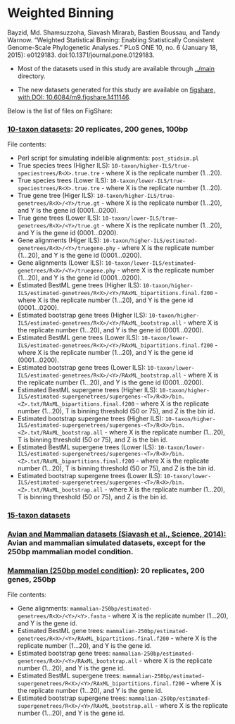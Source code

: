 # Weighted Binning

Bayzid, Md. Shamsuzzoha, Siavash Mirarab, Bastien Boussau, and Tandy Warnow. “Weighted Statistical Binning: Enabling Statistically Consistent Genome-Scale Phylogenetic Analyses.” PLoS ONE 10, no. 6 (January 18, 2015): e0129183. doi:10.1371/journal.pone.0129183.

* Most of the datasets used in this study are available through [../main](../main) directory. 

* The new datasets generated for this study are available on [figshare, with DOI: 10.6084/m9.figshare.1411146](http://dx.doi.org/10.6084/m9.figshare.1411146). 

Below is the list of files on FigShare:

### [10-taxon datasets](https://figshare.com/articles/dataset/plos_datasets/1411146?file=3331325): 20 replicates, 200 genes, 100bp

File contents:

* Perl script for simulating indelible alignments: `post_stidsim.pl`
* True species trees (Higher ILS): `10-taxon/higher-ILS/true-speciestrees/R<X>.true.tre` - where X is the replicate number (1...20).
* True species trees (Lower ILS): `10-taxon/lower-ILS/true-speciestrees/R<X>.true.tre` - where X is the replicate number (1...20).
* True gene tree (Higer ILS): `10-taxon/higher-ILS/true-genetrees/R<X>/<Y>/true.gt` - where X is the replicate number (1...20), and Y is the gene id (0001...0200).
* True gene trees (Lower ILS): `10-taxon/lower-ILS/true-genetrees/R<X>/<Y>/true.gt` - where X is the replicate number (1...20), and Y is the gene id (0001...0200).
* Gene alignments (Higer ILS): `10-taxon/higher-ILS/estimated-genetrees/R<X>/<Y>/truegene.phy` - where X is the replicate number (1...20), and Y is the gene id (0001...0200).
* Gene alignments (Lower ILS): `10-taxon/lower-ILS/estimated-genetrees/R<X>/<Y>/truegene.phy` - where X is the replicate number (1...20), and Y is the gene id (0001...0200).
* Estimated BestML gene trees (Higher ILS): `10-taxon/higher-ILS/estimated-genetrees/R<X>/<Y>/RAxML_bipartitions.final.f200` - where X is the replicate number (1...20), and Y is the gene id (0001...0200).
* Estimated bootstrap gene trees (Higher ILS): `10-taxon/higher-ILS/estimated-genetrees/R<X>/<Y>/RAxML_bootstrap.all` - where X is the replicate number (1...20), and Y is the gene id (0001...0200).
* Estimated BestML gene trees (Lower ILS): `10-taxon/lower-ILS/estimated-genetrees/R<X>/<Y>/RAxML_bipartitions.final.f200` - where X is the replicate number (1...20), and Y is the gene id (0001...0200).
* Estimated bootstrap gene trees (Lower ILS): `10-taxon/lower-ILS/estimated-genetrees/R<X>/<Y>/RAxML_bootstrap.all` - where X is the replicate number (1...20), and Y is the gene id (0001...0200).
* Estimated BestML supergene trees (Higher ILS): `10-taxon/higher-ILS/estimated-supergenetrees/supergenes-<T>/R<X>/bin.<Z>.txt/RAxML_bipartitions.final.f200` - where X is the replicate number (1...20), T is binning threshold (50 or 75), and Z is the bin id.
* Estimated bootstrap supergene trees (Higher ILS): `10-taxon/higher-ILS/estimated-supergenetrees/supergenes-<T>/R<X>/bin.<Z>.txt/RAxML_bootstrap.all` - where X is the replicate number (1...20), T is binning threshold (50 or 75), and Z is the bin id.
* Estimated BestML supergene trees (Lower ILS): `10-taxon/lower-ILS/estimated-supergenetrees/supergenes-<T>/R<X>/bin.<Z>.txt/RAxML_bipartitions.final.f200` - where X is the replicate number (1...20), T is binning threshold (50 or 75), and Z is the bin id.
* Estimated bootstrap supergene trees (Lower ILS): `10-taxon/lower-ILS/estimated-supergenetrees/supergenes-<T>/R<X>/bin.<Z>.txt/RAxML_bootstrap.all` - where X is the replicate number (1...20), T is binning threshold (50 or 75), and Z is the bin id.


### [15-taxon datasets](../binning-response/)

### [Avian and Mammalian datasets (Siavash et al., Science, 2014):](https://www.ideals.illinois.edu/handle/2142/55319) Avian and mammalian simulated datasets, except for the 250bp mammalian model condition.

### [Mammalian (250bp model condition)](https://figshare.com/articles/dataset/plos_datasets/1411146?file=3331334): 20 replicates, 200 genes, 250bp
File contents:

* Gene alignments: `mammalian-250bp/estimated-genetrees/R<X>/<Y>/<Y>.fasta` - where X is the replicate number (1...20), and Y is the gene id.
* Estimated BestML gene trees: `mammalian-250bp/estimated-genetrees/R<X>/<Y>/RAxML_bipartitions.final.f200` - where X is the replicate number (1...20), and Y is the gene id.
* Estimated bootstrap gene trees: `mammalian-250bp/estimated-genetrees/R<X>/<Y>/RAxML_bootstrap.all` - where X is the replicate number (1...20), and Y is the gene id.
* Estimated BestML supergene trees: `mammalian-250bp/estimated-supergenetrees/R<X>/<Y>/RAxML_bipartitions.final.f200` - where X is the replicate number (1...20), and Y is the gene id.
* Estimated bootstrap supergene trees: `mammalian-250bp/estimated-supergenetrees/R<X>/<Y>/RAxML_bootstrap.all` - where X is the replicate number (1...20), and Y is the gene id.
